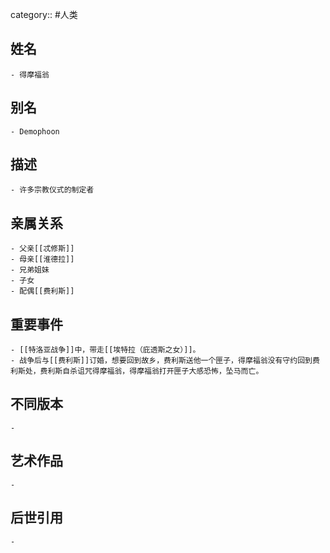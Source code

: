 category:: #人类
## 姓名
	- 得摩福翁
## 别名
	- Demophoon
## 描述
	- 许多宗教仪式的制定者
## 亲属关系
	- 父亲[[忒修斯]]
	- 母亲[[淮德拉]]
	- 兄弟姐妹
	- 子女
	- 配偶[[费利斯]]
## 重要事件
	- [[特洛亚战争]]中，带走[[埃特拉（庇透斯之女）]]。
	- 战争后与[[费利斯]]订婚，想要回到故乡，费利斯送他一个匣子，得摩福翁没有守约回到费利斯处，费利斯自杀诅咒得摩福翁，得摩福翁打开匣子大感恐怖，坠马而亡。
## 不同版本
	-
## 艺术作品
	-
## 后世引用
	-

